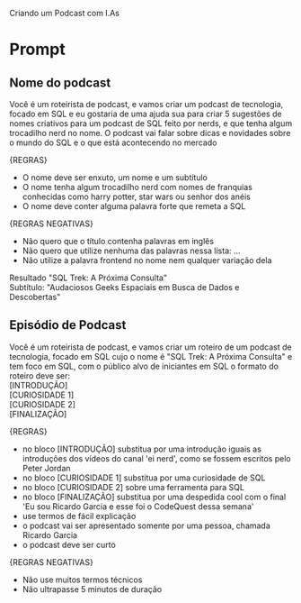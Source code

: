 Criando um Podcast com I.As

# Prompt

## Nome do podcast
Você é um roteirista de podcast, e vamos criar um podcast de tecnologia, focado em SQL e eu gostaria de uma ajuda sua para criar 5 sugestões de nomes criativos para um podcast de SQL feito por nerds, e que tenha algum trocadilho nerd no nome. O podcast vai falar sobre dicas e novidades sobre o mundo do SQL e o que está acontecendo no mercado

{REGRAS}
- O nome deve ser enxuto, um nome e um subtítulo
- O nome tenha algum trocadilho nerd com nomes de franquias conhecidas como harry potter, star wars ou senhor dos anéis
- O nome deve conter alguma palavra forte que remeta a SQL

{REGRAS NEGATIVAS}
- Não quero que o título contenha palavras em inglês
- Não quero que utilize nenhuma das palavras nessa lista: ...
- Não utilize a palavra frontend no nome nem qualquer variação dela

Resultado
"SQL Trek: A Próxima Consulta"<br />
Subtítulo: "Audaciosos Geeks Espaciais em Busca de Dados e Descobertas"

## Episódio de Podcast
Você é um roteirista de podcast, e vamos criar um  roteiro de um podcast de tecnologia, focado em SQL cujo o nome é "SQL Trek: A Próxima Consulta" e tem foco em SQL,  com o público alvo de iniciantes em SQL o formato do roteiro deve ser:<br />
[INTRODUÇÃO]<br />
[CURIOSIDADE 1]<br />
[CURIOSIDADE 2]<br />
[FINALIZAÇÃO]<br />

{REGRAS}
- no bloco [INTRODUÇÃO] substitua por uma introdução iguais as introduções dos vídeos do canal 'ei nerd', como se fossem escritos pelo Peter Jordan
- no bloco [CURIOSIDADE 1] substitua por uma curiosidade de SQL
- no bloco [CURIOSIDADE 2] sobre uma ferramenta para SQL
- no bloco [FINALIZAÇÃO] substitua por uma despedida cool com o final 'Eu sou Ricardo Garcia e esse foi o CodeQuest dessa semana'
- use termos de fácil explicação
- o podcast vai ser apresentado somente por uma pessoa, chamada Ricardo Garcia
- o podcast deve ser curto

{REGRAS NEGATIVAS}
- Não use muitos termos técnicos
- Não ultrapasse 5 minutos de duração
